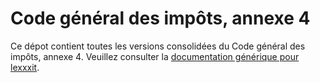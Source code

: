 # Code général des impôts, annexe 4

Ce dépot contient toutes les versions consolidées du Code général des impôts, annexe 4. Veuillez consulter la [documentation générique pour lexxxit](https://github.com/lexxxit/documentation).
